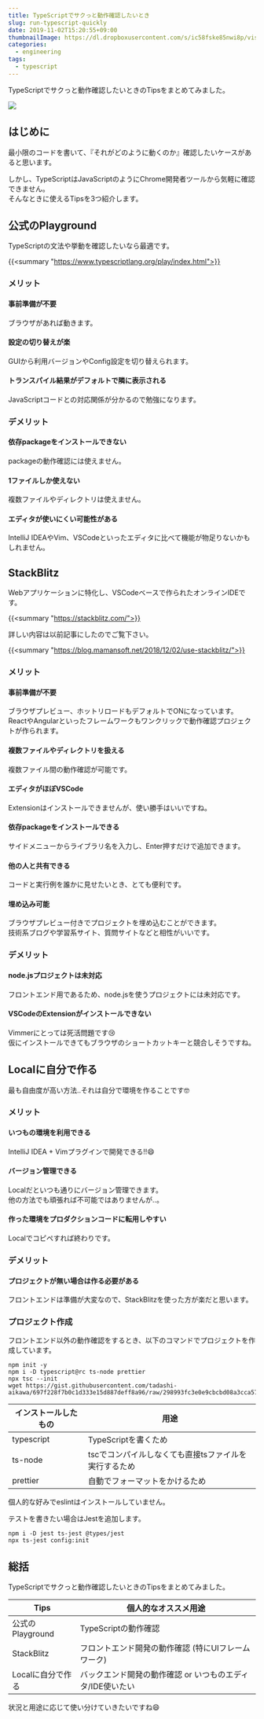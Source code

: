```yaml
---
title: TypeScriptでサクっと動作確認したいとき
slug: run-typescript-quickly
date: 2019-11-02T15:20:55+09:00
thumbnailImage: https://dl.dropboxusercontent.com/s/ic58fske85nwi8p/visit-almaty-wn4d-mvr7fe-unsplash.jpg
categories:
  - engineering
tags:
  - typescript
---
```


TypeScriptでサクっと動作確認したいときのTipsをまとめてみました。

<!--more-->

<img src="https://dl.dropboxusercontent.com/s/ic58fske85nwi8p/visit-almaty-wn4d-mvr7fe-unsplash.jpg"/>

<!--toc-->


はじめに
--------

最小限のコードを書いて、『それがどのように動くのか』確認したいケースがあると思います。

しかし、TypeScriptはJavaScriptのようにChrome開発者ツールから気軽に確認できません。  
そんなときに使えるTipsを3つ紹介します。


公式のPlayground
----------------

TypeScriptの文法や挙動を確認したいなら最適です。

{{<summary "https://www.typescriptlang.org/play/index.html">}}

### メリット

#### 事前準備が不要

ブラウザがあれば動きます。

#### 設定の切り替えが楽

GUIから利用バージョンやConfig設定を切り替えられます。

#### トランスパイル結果がデフォルトで隣に表示される

JavaScriptコードとの対応関係が分かるので勉強になります。

### デメリット

#### 依存packageをインストールできない

packageの動作確認には使えません。

#### 1ファイルしか使えない

複数ファイルやディレクトリは使えません。

#### エディタが使いにくい可能性がある

IntelliJ IDEAやVim、VSCodeといったエディタに比べて機能が物足りないかもしれません。


StackBlitz
----------

Webアプリケーションに特化し、VSCodeベースで作られたオンラインIDEです。

{{<summary "https://stackblitz.com/">}}

詳しい内容は以前記事にしたのでご覧下さい。

{{<summary "https://blog.mamansoft.net/2018/12/02/use-stackblitz/">}}


### メリット

#### 事前準備が不要

ブラウザプレビュー、ホットリロードもデフォルトでONになっています。  
ReactやAngularといったフレームワークもワンクリックで動作確認プロジェクトが作られます。

#### 複数ファイルやディレクトリを扱える

複数ファイル間の動作確認が可能です。

#### エディタがほぼVSCode

Extensionはインストールできませんが、使い勝手はいいですね。

#### 依存packageをインストールできる

サイドメニューからライブラリ名を入力し、Enter押すだけで追加できます。

#### 他の人と共有できる

コードと実行例を誰かに見せたいとき、とても便利です。

#### 埋め込み可能

ブラウザプレビュー付きでプロジェクトを埋め込むことができます。  
技術系ブログや学習系サイト、質問サイトなどと相性がいいです。


### デメリット

#### node.jsプロジェクトは未対応

フロントエンド用であるため、node.jsを使うプロジェクトには未対応です。

#### VSCodeのExtensionがインストールできない

Vimmerにとっては死活問題です😢  
仮にインストールできてもブラウザのショートカットキーと競合しそうですね。


Localに自分で作る
-----------------

最も自由度が高い方法..それは自分で環境を作ることです🤓

### メリット

#### いつもの環境を利用できる

IntelliJ IDEA + Vimプラグインで開発できる!!😄

#### バージョン管理できる

Localだといつも通りにバージョン管理できます。  
他の方法でも頑張れば不可能ではありませんが..。

#### 作った環境をプロダクションコードに転用しやすい

Localでコピペすれば終わりです。

### デメリット

#### プロジェクトが無い場合は作る必要がある

フロントエンドは準備が大変なので、StackBlitzを使った方が楽だと思います。

### プロジェクト作成

フロントエンド以外の動作確認をするとき、以下のコマンドでプロジェクトを作成しています。

```
npm init -y
npm i -D typescript@rc ts-node prettier
npx tsc --init
wget https://gist.githubusercontent.com/tadashi-aikawa/697f228f7b0c1d333e15d887deff8a96/raw/298993fc3e0e9cbcbd08a3cca574a31a22937a49/.prettierrc.yaml
```

| インストールしたもの |                         用途                          |
| -------------------- | ----------------------------------------------------- |
| typescript           | TypeScriptを書くため                                  |
| ts-node              | tscでコンパイルしなくても直接tsファイルを実行するため |
| prettier             | 自動でフォーマットをかけるため                        |

個人的な好みでeslintはインストールしていません。

テストを書きたい場合はJestを追加します。

```
npm i -D jest ts-jest @types/jest
npx ts-jest config:init
```


総括
----

TypeScriptでサクっと動作確認したいときのTipsをまとめてみました。

|       Tips        |                    個人的なオススメ用途                    |
| ----------------- | ---------------------------------------------------------- |
| 公式のPlayground  | TypeScriptの動作確認                                       |
| StackBlitz        | フロントエンド開発の動作確認 (特にUIフレームワーク)        |
| Localに自分で作る | バックエンド開発の動作確認 or いつものエディタ/IDE使いたい |

状況と用途に応じて使い分けていきたいですね😄
